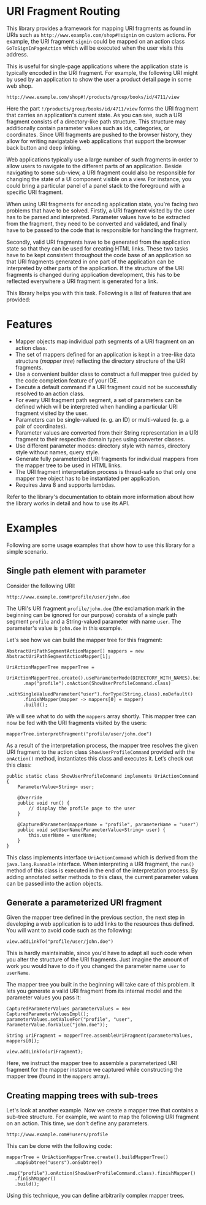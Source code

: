 URI Fragment Routing
====================

This library provides a framework for mapping URI fragments as found in URIs such as `http://www.example.com/shop#!signin` on custom actions. For example, the URI fragment `signin` could be mapped on an action class `GoToSignInPageAction` which will be executed when the user visits this address.

This is useful for single-page applications where the application state is typically encoded in the URI fragment. For example, the following URI might by used by an application to show the user a product detail page in some web shop. 

`http://www.example.com/shop#!/products/group/books/id/4711/view`

Here the part `!/products/group/books/id/4711/view` forms the URI fragment that carries an application's current state. As you can see, such a URI fragment consists of a directory-like path structure. This structure may additionally contain parameter values such as ids, categories, or coordinates. Since URI fragments are pushed to the browser history, they allow for writing navigatable web applications that support the browser back button and deep linking.

Web applications typically use a large number of such fragments in order to allow users to navigate to the different parts of an application. Beside navigating to some sub-view, a URI fragment could also be responsible for changing the state of a UI component visible on a view. For instance, you could bring a particular panel of a panel stack to the foreground with a specific URI fragment.

When using URI fragments for encoding application state, you're facing two problems that have to be solved. Firstly, a URI fragment visited by the user has to be parsed and interpreted. Parameter values have to be extracted from the fragment, they need to be converted and validated, and finally have to be passed to the code that is responsible for handling the fragment.

Secondly, valid URI fragments have to be generated from the application state so that they can be used for creating HTML links. These two tasks have to be kept consistent throughout the code base of an application so that URI fragments generated in one part of the application can be interpreted by other parts of the application. If the structure of the URI fragments is changed during application development, this has to be reflected everywhere a URI fragment is generated for a link.

This library helps you with this task. Following is a list of features that are provided:

# Features

* Mapper objects map individual path segments of a URI fragment on an action class.
* The set of mappers defined for an application is kept in a tree-like data structure (*mapper tree*) reflecting the directory structure of the URI fragments.
* Use a convenient builder class to construct a full mapper tree guided by the code completion feature of your IDE.
* Execute a default command if a URI fragment could not be successfully resolved to an action class.  
* For every URI fragment path segment, a set of parameters can be defined which will be interpreted when handling a particular URI fragment visited by the user.
* Parameters can be single-valued (e. g. an ID) or multi-valued (e. g. a pair of coordinates).
* Parameter values are converted from their String representation in a URI fragment to their respective domain types using converter classes.
* Use different parameter modes: directory style with names, directory style without names, query style.
* Generate fully parameterized URI fragments for individual mappers from the mapper tree to be used in HTML links.
* The URI fragment interpretation process is thread-safe so that only one mapper tree object has to be instantiated per application.
* Requires Java 8 and supports lambdas. 

Refer to the library's documentation to obtain more information about how the library works in detail and how to use its API.

# Examples

Following are some usage examples that show how to use this library for a simple scenario.

## Single path element with parameter

Consider the following URI: 

`http://www.example.com#!profile/user/john.doe`

The URI's URI fragment `profile/john.doe` (the exclamation mark in the beginning can be ignored for our purpose) consists of a single path segment `profile` and a String-valued parameter with name `user`. The parameter's value is `john.doe` in this example.

Let's see how we can build the mapper tree for this fragment:

```
AbstractUriPathSegmentActionMapper[] mappers = new AbstractUriPathSegmentActionMapper[1];

UriActionMapperTree mapperTree =
   UriActionMapperTree.create().useParameterMode(DIRECTORY_WITH_NAMES).buildMapperTree()
      .map("profile").onAction(ShowUserProfileCommand.class)
      .withSingleValuedParameter("user").forType(String.class).noDefault()
      .finishMapper(mapper -> mappers[0] = mapper)
      .build();
```

We will see what to do with the `mappers` array shortly. This mapper tree can now be fed with the URI fragments visited by the users:

```
mapperTree.interpretFragment("profile/user/john.doe")
```

As a result of the interpretation process, the mapper tree resolves the given URI fragment to the action class `ShowUserProfileCommand` provided with the `onAction()` method, instantiates this class and executes it. Letˈs check out this class:

```
public static class ShowUserProfileCommand implements UriActionCommand {
    ParameterValue<String> user;
    
    @Override
    public void run() {
        // display the profile page to the user
    }

    @CapturedParameter(mapperName = "profile", parameterName = "user")
    public void setUserName(ParameterValue<String> user) {
        this.userName = userName;
    }
}
```

This class implements interface `UriActionCommand` which is derived from the `java.lang.Runnable` interface. When interpreting a URI fragment, the `run()` method of this class is executed in the end of the interpretation process. By adding annotated setter methods to this class, the current parameter values can be passed into the action objects.

## Generate a parameterized URI fragment  

Given the mapper tree defined in the previous section, the next step in developing a web application is to add links to the resources thus defined. You will want to avoid code such as the following:

`view.addLinkTo("profile/user/john.doe")`

This is hardly maintainable, since you'd have to adapt all such code when you alter the structure of the URI fragments. Just imagine the amount of work you would have to do if you changed the parameter name `user` to `userName`.

The mapper tree you built in the beginning will take care of this problem. It lets you generate a valid URI fragment from its internal model and the parameter values you pass it:

```
CapturedParameterValues parameterValues = new CapturedParameterValuesImpl();
parameterValues.setValueFor("profile", "user", ParameterValue.forValue("john.doe"));

String uriFragment = mapperTree.assembleUriFragment(parameterValues, mappers[0]);

view.addLinkTo(uriFragment);
```

Here, we instruct the mapper tree to assemble a parameterized URI fragment for the mapper instance we captured while constructing the mapper tree (found in the `mappers` array).

## Creating mapping trees with sub-trees

Let's look at another example. Now we create a mapper tree that contains a sub-tree structure. For example, we want to map the following URI fragment on an action. This time, we don't define any parameters.
 
 `http://www.example.com#!users/profile`

This can be done with the following code:

```
mapperTree = UriActionMapperTree.create().buildMapperTree()
   .mapSubtree("users").onSubtree()
       .map("profile").onAction(ShowUserProfileCommand.class).finishMapper()
   .finishMapper()
   .build();
```

Using this technique, you can define arbitrarily complex mapper trees.